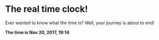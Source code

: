 # The real time clock!

Ever wanted to know what the time is? Well, your journey is about to end!

**The time is Nov 20, 2017, 19:14**